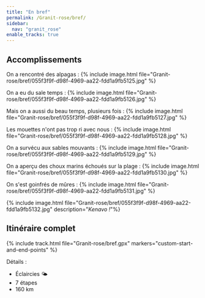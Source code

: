 ```yaml
---
title: "En bref"
permalink: /Granit-rose/bref/
sidebar:
  nav: "granit_rose"
enable_tracks: true
---
```


## Accomplissements

On a rencontré des alpagas :
{% include image.html file="Granit-rose/bref/055f3f9f-d98f-4969-aa22-fdd1a9fb5125.jpg" %}

On a eu du sale temps :
{% include image.html file="Granit-rose/bref/055f3f9f-d98f-4969-aa22-fdd1a9fb5126.jpg" %}

Mais on a aussi du beau temps, plusieurs fois :
{% include image.html file="Granit-rose/bref/055f3f9f-d98f-4969-aa22-fdd1a9fb5127.jpg" %}

Les mouettes n'ont pas trop ri avec nous :
{% include image.html file="Granit-rose/bref/055f3f9f-d98f-4969-aa22-fdd1a9fb5128.jpg" %}

On a survécu aux sables mouvants :
{% include image.html file="Granit-rose/bref/055f3f9f-d98f-4969-aa22-fdd1a9fb5129.jpg" %}

On a aperçu des choux marins échoués sur la plage :
{% include image.html file="Granit-rose/bref/055f3f9f-d98f-4969-aa22-fdd1a9fb5130.jpg" %}

On s'est goinfrés de mûres :
{% include image.html file="Granit-rose/bref/055f3f9f-d98f-4969-aa22-fdd1a9fb5131.jpg" %}

{% include image.html file="Granit-rose/bref/055f3f9f-d98f-4969-aa22-fdd1a9fb5132.jpg" description="*Kenavo !*"%}

## Itinéraire complet

{% include track.html file="Granit-rose/bref.gpx" markers="custom-start-and-end-points" %}
<script>
var boat = L.curve(
  [ 'M', [48.84067009203136, -3.003752483054996],
    'S', [48.830,-3.000], [48.822155892848969,-3.013238534331322] ],
  { color:'blue', dashArray: '1,14'} )
widgets['my-one-and-only-map'].track.addLayer(boat)
</script>

Détails :
* Éclaircies :sun_behind_small_cloud:
* 7 étapes
* 160 km
